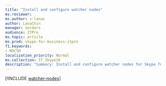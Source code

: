 ```yaml
---
title: "Install and configure watcher nodes"
ms.reviewer: 
ms.author: v-lanac
author: LanaChin
manager: serdars
audience: ITPro
ms.topic: article
ms.prod: skype-for-business-itpro
f1.keywords:
- NOCSH
localization_priority: Normal
ms.collection: IT_Skype16
description: "Summary: Install and configure watcher nodes for Skype for Business Server synthetic transactions."
---
```


[!INCLUDE [watcher-nodes](../../SfbServer/management-tools/use-scom-management-pack/watcher-nodes.md)]
